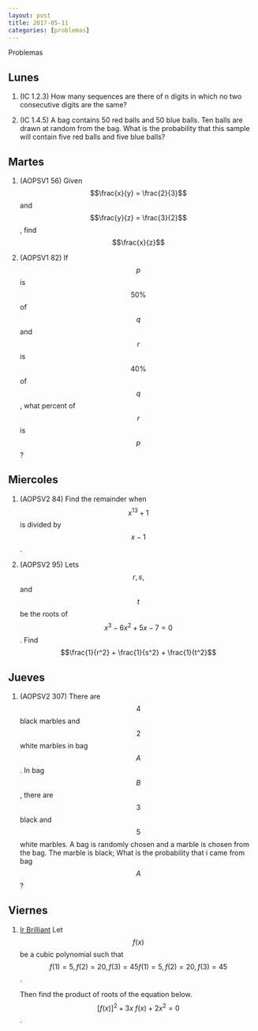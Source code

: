 ```yaml
---
layout: post
title: 2017-05-11
categories: [problemas]
---
```


Problemas 

## Lunes

1. (IC 1.2.3) How many sequences are there of n digits in which no two consecutive digits are the same?

2. (IC 1.4.5) A bag contains 50 red balls and 50 blue balls. Ten balls are drawn at random from the bag. What is the probability that this sample will contain five red balls and five blue balls?

## Martes

1. (AOPSV1 56) Given $$\frac{x}{y} = \frac{2}{3}$$ and $$\frac{y}{z} = \frac{3}{2}$$, find $$\frac{x}{z}$$

2. (AOPSV1 82) If $$p$$ is $$50\%$$ of $$q$$ and $$r$$ is $$40\%$$ of $$q$$, what percent of $$r$$ is $$p$$?

## Miercoles

1. (AOPSV2 84) Find the remainder when $$x^{13} +1$$ is divided by $$x-1$$.

2. (AOPSV2 95) Lets $$r, s,$$ and $$t$$ be the roots of $$x^3 - 6x^2 + 5x - 7 = 0$$. Find $$\frac{1}{r^2} + \frac{1}{s^2} + \frac{1}{t^2}$$

## Jueves

1. (AOPSV2 307) There are $$4$$ black marbles and $$2$$ white marbles in bag $$A$$. In bag $$B$$, there are $$3$$ black and $$5$$ white marbles. A bag is randomly chosen and a marble is chosen from the bag.  The marble is black;  What is the probability that i came from bag $$A$$?

## Viernes

1. [Ir Brilliant](https://brilliant.org/practice/functions-level-5-challenges/?p=1) Let $$f(x)$$ be a cubic polynomial such that $$f(1) = 5, f(2) = 20, f(3) = 45f(1)=5,f(2)=20,f(3)=45$$.

    Then find the product of roots of the equation below.
        $$[f(x)]^{2} + 3x \ f(x) + 2x^{2} = 0$$.
